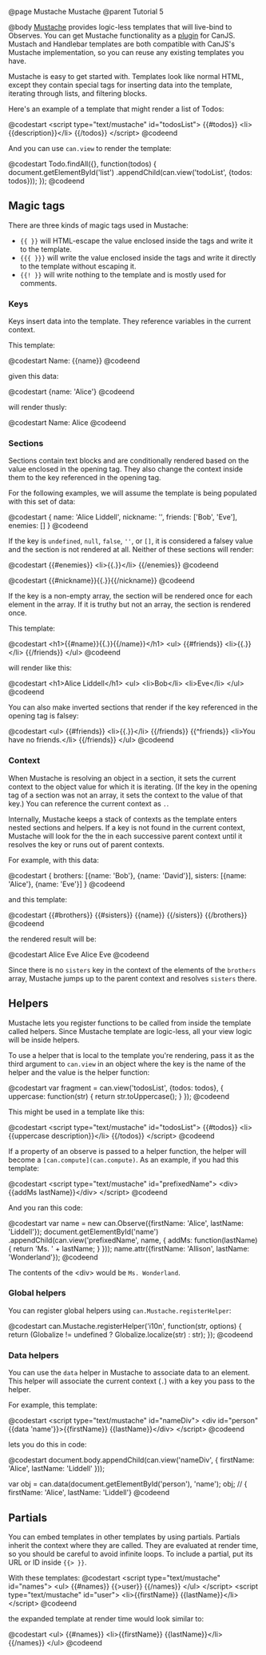 @page Mustache Mustache
@parent Tutorial 5

@body
[Mustache](can.Mustache) provides logic-less templates that will live-bind to
Observes. You can get Mustache functionality as a [plugin](http://canjs.us/release/latest/can.view.mustache.js)
for CanJS. Mustach and Handlebar templates are both compatible with CanJS's
Mustache implementation, so you can reuse any existing templates you have.

Mustache is easy to get started with. Templates look like normal HTML, except
they contain special tags for inserting data into the template, iterating
through lists, and filtering blocks.

Here's an example of a template that might render a list of Todos:

@codestart
&lt;script type="text/mustache" id="todosList">
{{#todos}}
&lt;li>{{description}}&lt;/li>
{{/todos}}
&lt;/script>
@codeend

And you can use `can.view` to render the template:

@codestart
Todo.findAll({}, function(todos) {
	document.getElementById('list')
		.appendChild(can.view('todoList', {todos: todos}));
});
@codeend

## Magic tags

There are three kinds of magic tags used in Mustache:

- `{{ }}` will HTML-escape the value enclosed inside the tags and write it to
the template.
- `{{{ }}}` will write the value enclosed inside the tags and write it directly
to the template without escaping it.
- `{{! }}` will write nothing to the template and is mostly used for comments.

### Keys

Keys insert data into the template. They reference variables in the current
context.

This template:

@codestart
Name: {{name}}
@codeend

given this data:

@codestart
{name: 'Alice'}
@codeend

will render thusly:

@codestart
Name: Alice
@codeend

### Sections

Sections contain text blocks and are conditionally rendered based on the value
enclosed in the opening tag. They also change the context inside them to the
key referenced in the opening tag.

For the following examples, we will assume the template is being populated with
this set of data:

@codestart
{
	name: 'Alice Liddell',
	nickname: '',
	friends: ['Bob', 'Eve'],
	enemies: []
}
@codeend

If the key is `undefined`, `null`, `false`, `''`, or `[]`, it is considered
a falsey value and the section is not rendered at all. Neither of these sections
will render:

@codestart
{{#enemies}}
&lt;li>{{.}}&lt;/li>
{{/enemies}}
@codeend

@codestart
{{#nickname}}{{.}}{{/nickname}}
@codeend

If the key is a non-empty array, the section will be rendered once for each
element in the array. If it is truthy but not an array, the section is rendered
once.

This template:

@codestart
&lt;h1>{{#name}}{{.}}{{/name}}&lt;/h1>
&lt;ul>
	{{#friends}}
	&lt;li>{{.}}&lt;/li>
	{{/friends}}
&lt;/ul>
@codeend

will render like this:

@codestart
&lt;h1>Alice Liddell&lt;/h1>
&lt;ul>
	&lt;li>Bob&lt;/li>
	&lt;li>Eve&lt;/li>
&lt;/ul>
@codeend

You can also make inverted sections that render if the key referenced in the
opening tag is falsey:

@codestart
&lt;ul>
	{{#friends}}
	&lt;li>{{.}}&lt;/li>
	{{/friends}}
	{{^friends}}
	&lt;li>You have no friends.&lt;/li>
	{{/friends}}
&lt;/ul>
@codeend

### Context

When Mustache is resolving an object in a section, it sets the current context
to the object value for which it is iterating. (If the key in the opening tag
of a section was not an array, it sets the context to the value of that key.)
You can reference the current context as `.`.

Internally, Mustache keeps a stack of contexts as the template enters nested
sections and helpers. If a key is not found in the current context, Mustache
will look for the the in each successive parent context until it resolves the
key or runs out of parent contexts.

For example, with this data:

@codestart
{
	brothers: [{name: 'Bob'}, {name: 'David'}],
	sisters: [{name: 'Alice'}, {name: 'Eve'}]
}
@codeend

and this template:

@codestart
{{#brothers}}
	{{#sisters}}
		{{name}}
	{{/sisters}}
{{/brothers}}
@codeend

the rendered result will be:

@codestart
Alice
Eve
Alice
Eve
@codeend

Since there is no `sisters` key in the context of the elements of the `brothers`
array, Mustache jumps up to the parent context and resolves `sisters` there.

## Helpers

Mustache lets you register functions to be called from inside the template called
helpers. Since Mustache template are logic-less, all your view logic will be
inside helpers.

To use a helper that is local to the template you're rendering, pass it as the
third argument to `can.view` in an object where the key is the name of the helper
and the value is the helper function:

@codestart
var fragment = can.view('todosList', {todos: todos}, {
	uppercase: function(str) {
		return str.toUppercase();
	}
});
@codeend

This might be used in a template like this:

@codestart
&lt;script type="text/mustache" id="todosList">
{{#todos}}
&lt;li>{{uppercase description}}&lt;/li>
{{/todos}}
&lt;/script>
@codeend

If a property of an observe is passed to a helper function, the helper will
become a `[can.compute](can.compute)`. As an example, if you had this template:

@codestart
&lt;script type="text/mustache" id="prefixedName">
&lt;div>{{addMs lastName}}&lt;/div>
&lt;/script>
@codeend

And you ran this code:

@codestart
var name = new can.Observe({firstName: 'Alice', lastName: 'Liddell'});
document.getElementById('name')
	.appendChild(can.view('prefixedName', name, {
		addMs: function(lastName) {
			return 'Ms. ' + lastName;
		}
	}));
name.attr({firstName: 'Allison', lastName: 'Wonderland'});
@codeend

The contents of the &lt;div> would be `Ms. Wonderland`.

### Global helpers

You can register global helpers using `can.Mustache.registerHelper`:

@codestart
can.Mustache.registerHelper('i10n', function(str, options) {
	return (Globalize != undefined ? Globalize.localize(str) : str);
});
@codeend

### Data helpers

You can use the `data` helper in Mustache to associate data to an element. This
helper will associate the current context (`.`) with a key you pass to the
helper.

For example, this template:

@codestart
&lt;script type="text/mustache" id="nameDiv">
&lt;div id="person" {{data 'name'}}>{{firstName}} {{lastName}}&lt;/div>
&lt;/script>
@codeend

lets you do this in code:

@codestart
document.body.appendChild(can.view('nameDiv', {
	firstName: 'Alice',
	lastName: 'Liddell'
}));

var obj = can.data(document.getElementById('person'), 'name');
obj; // { firstName: 'Alice', lastName: 'Liddell'}
@codeend

## Partials

You can embed templates in other templates by using partials. Partials inherit
the context where they are called. They are evaluated at render time, so you
should be careful to avoid infinite loops. To include a partial, put its URL or
ID inside `{{> }}`.

With these templates:
@codestart
&lt;script type="text/mustache" id="names">
&lt;ul>
{{#names}}
	{{>user}}
{{/names}}
&lt;/ul>
&lt;/script>
&lt;script type="text/mustache" id="user">
&lt;li>{{firstName}} {{lastName}}&lt;/li>
&lt;/script>
@codeend

the expanded template at render time would look similar to:

@codestart
&lt;ul>
{{#names}}
	&lt;li>{{firstName}} {{lastName}}&lt;/li>
{{/names}}
&lt;/ul>
@codeend
